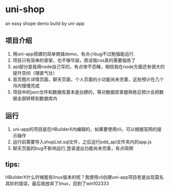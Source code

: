 # uni-shop
an easy shope demo build by uni-app 

## 项目介绍
  1. 用uni-app搭建的简单商城demo，有点小bug不过勉强能运行.
  2. 项目只有简单的骨架，也不够华丽，原谅我css真的需要锻炼了
  3. api部分是我用node自己写的，有点惨不忍睹，相信我在node方面还有很大的提升空间（理直气壮）
  4. 首页图片详情页面，聊天页面，个人页面的小功能尚未完善，这些预计在几个月内慢慢完成
  5. 项目中的json文件和数据库基本是白嫖的，等对数据库掌握熟练后预计会把数据全部转移到数据库内
## 运行
  1. uni-app的项目是在HBuilderX内编辑的，如果要使用cli，可以根据官网的提示操作
  2. 运行前需要导入shopList.sql文件，之后运行pdd_api文件夹内的app.js
  3. 聊天页面的bug不影响运行,登录退出功能尚未完善，有点简陋
## tips:
  HBuilderX什么时候能有linux版本的呢？我使用cli创建uni-app项目老是出现莫名其妙的错误，最后我放弃了linux，回到了win102333
